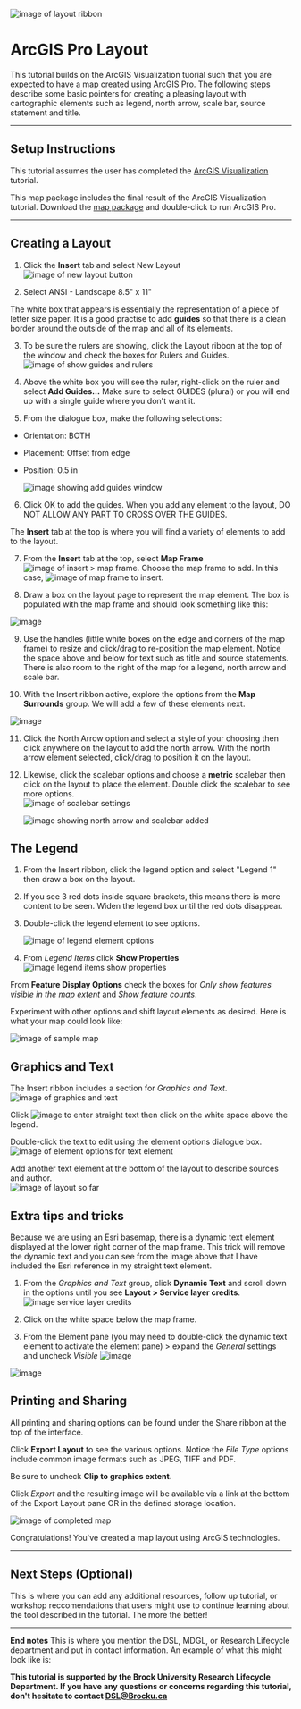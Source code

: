   ![image of layout ribbon](https://github.com/BrockDSL/ArcGIS-Layout/assets/45638590/efb732a9-53c3-40d1-b01b-09757c36b5f9)

# ArcGIS Pro Layout
This tutorial builds on the ArcGIS Visualization tuorial such that you are expected to have a map created using ArcGIS Pro. The following steps describe some basic pointers for creating a pleasing layout with cartographic elements such as legend, north arrow, scale bar, source statement and title.


----

## Setup Instructions
This tutorial assumes the user has completed the [ArcGIS Visualization](https://brockdsl.github.io/ArcGIS_Visualization/) tutorial.

This map package includes the final result of the ArcGIS Visualization tutorial. Download the [map package](https://github.com/BrockDSL/ArcGIS-Layout/blob/main/ArcGISLayout.mpkx) and double-click to run ArcGIS Pro.

----

## Creating a Layout
1. Click the **Insert** tab and select New Layout ![image of new layout button](https://github.com/BrockDSL/ArcGIS-Layout/assets/45638590/53e18e94-3d3e-4345-92d2-3b01117532f7)
 
2. Select ANSI - Landscape 8.5" x 11"

The white box that appears is essentially the representation of a piece of letter size paper. It is a good practise to add **guides** so that there is a clean border around the outside of the map and all of its elements.

3. To be sure the rulers are showing, click the Layout ribbon at the top of the window and check the boxes for Rulers and Guides.
![image of show guides and rulers](https://github.com/BrockDSL/ArcGIS-Layout/assets/45638590/0b5ed6c3-2581-4dd5-ac72-05572e9b8e05)

4. Above the white box you will see the ruler, right-click on the ruler and select **Add Guides...** Make sure to select GUIDES (plural) or you will end up with a single guide where you don't want it.

5. From the dialogue box, make the following selections:
- Orientation: BOTH
- Placement: Offset from edge
- Position: 0.5 in

   ![image showing add guides window](https://user-images.githubusercontent.com/45638590/229173445-5bb1b068-393d-4c35-990e-0492bd71fd13.png)

6. Click OK to add the guides. When you add any element to the layout, DO NOT ALLOW ANY PART TO CROSS OVER THE GUIDES.

The **Insert** tab at the top is where you will find a variety of elements to add to the layout.

7. From the **Insert** tab at the top, select **Map Frame** ![image of insert > map frame](https://github.com/BrockDSL/ArcGIS-Layout/assets/45638590/0bd90166-1155-4781-8e3d-968ab411cdf6). Choose the map frame to add. In this case, ![image of map frame to insert](https://github.com/BrockDSL/ArcGIS-Layout/assets/45638590/d52a5667-ba33-427e-8d22-cbf35eeef808).

8. Draw a box on the layout page to represent the map element. The box is populated with the map frame and should look something like this:

![image](https://github.com/BrockDSL/ArcGIS-Layout/assets/45638590/9759d785-573e-478a-b93a-3e694e9b7b68)


9. Use the handles (little white boxes on the edge and corners of the map frame) to resize and click/drag to re-position the map element. Notice the space above and below for text such as title and source statements. There is also room to the right of the map for a legend, north arrow and scale bar.

10. With the Insert ribbon active, explore the options from the **Map Surrounds** group. We will add a few of these elements next.

![image](https://github.com/BrockDSL/ArcGIS-Layout/assets/45638590/8534626b-23ee-4937-bd00-e92ccb9d06fe)


11. Click the North Arrow option and select a style of your choosing then click anywhere on the layout to add the north arrow. With the north arrow element selected, click/drag to position it on the layout.

12. Likewise, click the scalebar options and choose a **metric** scalebar then click on the layout to place the element. Double click the scalebar to see more options.    
    ![image of scalebar settings](https://github.com/BrockDSL/ArcGIS-Layout/assets/45638590/181522ff-8f0a-4e84-8ba5-0445a07f3241)    

    ![image showing north arrow and scalebar added](https://github.com/BrockDSL/ArcGIS-Layout/assets/45638590/85c2e58a-0380-45a9-847a-e45dd787630d)

## The Legend

1. From the Insert ribbon, click the legend option and select "Legend 1" then draw a box on the layout.  

2. If you see 3 red dots inside square brackets, this means there is more content to be seen. Widen the legend box until the red dots disappear.

3. Double-click the legend element to see options.

    ![image of legend element options](https://github.com/BrockDSL/ArcGIS-Layout/assets/45638590/8359615f-bb3e-4020-ab43-de95c4b7491a)

4. From *Legend Items* click **Show Properties** ![image legend items show properties](https://github.com/BrockDSL/ArcGIS-Layout/assets/45638590/d39508f8-179e-4b90-86a3-53627a58c540)

From **Feature Display Options** check the boxes for *Only show features visible in the map extent* and *Show feature counts*. 

Experiment with other options and shift layout elements as desired. Here is what your map could look like:    

![image of sample map](https://github.com/BrockDSL/ArcGIS-Layout/assets/45638590/bfa225c2-957c-4296-8002-25e7290934ca)

## Graphics and Text

The Insert ribbon includes a section for *Graphics and Text*.    ![image of graphics and text](https://github.com/BrockDSL/ArcGIS-Layout/assets/45638590/f2b126e9-12e7-45f2-81c4-b4f1f461a62e)

Click ![image](https://github.com/BrockDSL/ArcGIS-Layout/assets/45638590/5f517327-f652-4eec-8f0c-b48e3332a0d1) to enter straight text then click on the white space above the legend. 

Double-click the text to edit using the element options dialogue box.    
![image of element options for text element](https://github.com/BrockDSL/ArcGIS-Layout/assets/45638590/5fdc7fca-d561-4e99-9845-ab4bfe881e9b)

Add another text element at the bottom of the layout to describe sources and author.    
![image of layout so far](https://github.com/BrockDSL/ArcGIS-Layout/assets/45638590/eae28f62-fdbd-4dc7-8ef2-1da72da5a6f9)

## Extra tips and tricks

Because we are using an Esri basemap, there is a dynamic text element displayed at the lower right corner of the map frame. This trick will remove the dynamic text and you can see from the image above that I have included the Esri reference in my straight text element.  

1. From the *Graphics and Text* group, click **Dynamic Text** and scroll down in the options until you see **Layout > Service layer credits**.
![image service layer credits](https://github.com/BrockDSL/ArcGIS-Layout/assets/45638590/12c004f6-ef0d-4771-bd94-2f0999c83fde)

2. Click on the white space below the map frame.
3. From the Element pane (you may need to double-click the dynamic text element to activate the element pane) > expand the *General* settings and uncheck *Visible*
   ![image](https://github.com/BrockDSL/ArcGIS-Layout/assets/45638590/eb8f58ae-f611-4e4e-a935-0a0677850957)


![image](https://github.com/BrockDSL/ArcGIS-Layout/assets/45638590/28ae4298-975a-43af-8e0f-c9a9dd349dba)

## Printing and Sharing    

All printing and sharing options can be found under the Share ribbon at the top of the interface.

Click **Export Layout** to see the various options. Notice the *File Type* options include common image formats such as JPEG, TIFF and PDF.

Be sure to uncheck **Clip to graphics extent**.

Click *Export* and the resulting image will be available via a link at the bottom of the Export Layout pane OR in the defined storage location.

![image of completed map](https://github.com/BrockDSL/ArcGIS-Layout/assets/45638590/c9f582cf-6669-47c9-aeb8-d4602f95edcf)

Congratulations! You've created a map layout using ArcGIS technologies.


----

## Next Steps (Optional)
This is where you can add any additional resources, follow up tutorial, or workshop reccomendations that users might use to continue learning about the tool described in the tutorial.  The more the better!

----

**End notes**
This is where you mention the DSL, MDGL, or Research Lifecycle department and put in contact information.  An example of what this might look like is:

**This tutorial is supported by the Brock University Research Lifecycle Department.  If you have any questions or concerns regarding this tutorial, don't hesitate to contact [DSL@Brocku.ca](mailto:DSL@Brocku.ca)**
